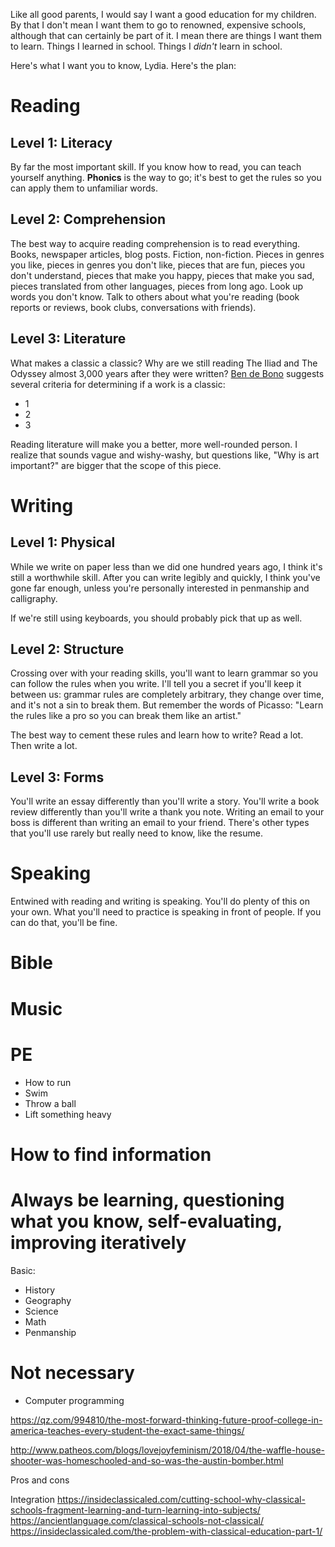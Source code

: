 Like all good parents, I would say I want a good education for my children. By that I don't mean I want them to go to renowned, expensive schools, although that can certainly be part of it. I mean there are things I want them to learn. Things I learned in school. Things I *didn't* learn in school. 

Here's what I want you to know, Lydia. Here's the plan:

# Reading 

## Level 1: Literacy
By far the most important skill. If you know how to read, you can teach yourself anything. **Phonics** is the way to go; it's best to get the rules so you can apply them to unfamiliar words.

## Level 2: Comprehension
The best way to acquire reading comprehension is to read everything. Books, newspaper articles, blog posts. Fiction, non-fiction. Pieces in genres you like, pieces in genres you don't like, pieces that are fun, pieces you don't understand, pieces that make you happy, pieces that make you sad, pieces translated from other languages, pieces from long ago. Look up words you don't know. Talk to others about what you're reading (book reports or reviews, book clubs, conversations with friends).

## Level 3: Literature
What makes a classic a classic? Why are we still reading The Iliad and The Odyssey almost 3,000 years after they were written? [Ben de Bono]() suggests several criteria for determining if a work is a classic:

- 1
- 2
- 3

Reading literature will make you a better, more well-rounded person. I realize that sounds vague and wishy-washy, but questions like, "Why is art important?" are bigger that the scope of this piece.

# Writing

## Level 1: Physical
While we write on paper less than we did one hundred years ago, I think it's still a worthwhile skill. After you can write legibly and quickly, I think you've gone far enough, unless you're personally interested in penmanship and calligraphy.

If we're still using keyboards, you should probably pick that up as well.

## Level 2: Structure
Crossing over with your reading skills, you'll want to learn grammar so you can follow the rules when you write. I'll tell you a secret if you'll keep it between us: grammar rules are completely arbitrary, they change over time, and it's not a sin to break them. But remember the words of Picasso: "Learn the rules like a pro so you can break them like an artist."

The best way to cement these rules and learn how to write? Read a lot. Then write a lot.

## Level 3: Forms
You'll write an essay differently than you'll write a story. You'll write a book review differently than you'll write a thank you note. Writing an email to your boss is different than writing an email to your friend. There's other types that you'll use rarely but really need to know, like the resume.

# Speaking
Entwined with reading and writing is speaking. You'll do plenty of this on your own. What you'll need to practice is speaking in front of people. If you can do that, you'll be fine.

# Bible

# Music

# PE
  - How to run
  - Swim
  - Throw a ball
  - Lift something heavy

# How to find information

# Always be learning, questioning what you know, self-evaluating, improving iteratively

Basic:

- History
- Geography
- Science
- Math
- Penmanship

# Not necessary
- Computer programming


https://qz.com/994810/the-most-forward-thinking-future-proof-college-in-america-teaches-every-student-the-exact-same-things/

http://www.patheos.com/blogs/lovejoyfeminism/2018/04/the-waffle-house-shooter-was-homeschooled-and-so-was-the-austin-bomber.html

Pros and cons

Integration https://insideclassicaled.com/cutting-school-why-classical-schools-fragment-learning-and-turn-learning-into-subjects/
https://ancientlanguage.com/classical-schools-not-classical/
https://insideclassicaled.com/the-problem-with-classical-education-part-1/